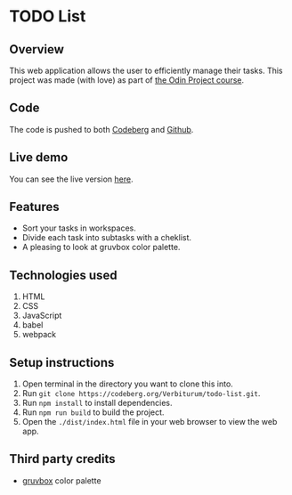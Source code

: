 # TODO List

## Overview
This web application allows the user to efficiently manage their tasks. This project was made (with love) as part of [the Odin Project course](https://www.theodinproject.com/lessons/node-path-javascript-todo-list).

## Code 
The code is pushed to both [Codeberg](https://codeberg.org/Verbiturum/todo-list) and [Github](https://github.com/verbey/todo-list).

## Live demo
You can see the live version [here](https://verbiturum.codeberg.page/todo-list/).

## Features
- Sort your tasks in workspaces.
- Divide each task into subtasks with a cheklist.
- A pleasing to look at gruvbox color palette.

## Technologies used
1. HTML 
2. CSS 
3. JavaScript 
4. babel
5. webpack

## Setup instructions
1. Open terminal in the directory you want to clone this into.
2. Run `git clone https://codeberg.org/Verbiturum/todo-list.git`.
3. Run `npm install` to install dependencies.
4. Run `npm run build` to build the project.
5. Open the `./dist/index.html` file in your web browser to view the web app.

## Third party credits
- [gruvbox](https://github.com/morhetz/gruvbox) color palette
